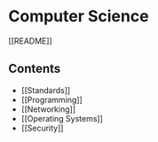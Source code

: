 # Computer Science
[[README]]
## Contents
- [[Standards]]
- [[Programming]]
- [[Networking]]
- [[Operating Systems]]
- [[Security]]
